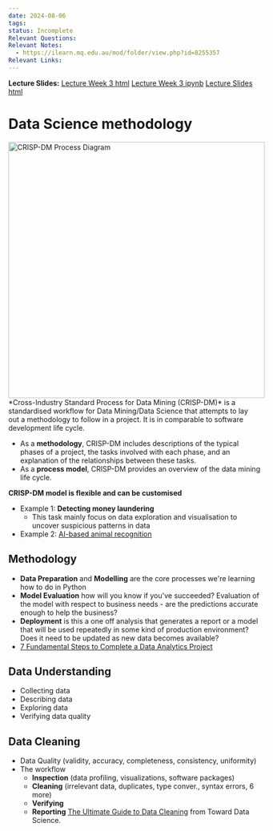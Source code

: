 ```yaml
---
date: 2024-08-06
tags: 
status: Incomplete
Relevant Questions: 
Relevant Notes:
  - https://ilearn.mq.edu.au/mod/folder/view.php?id=8255357
Relevant Links:
---
```

**Lecture Slides:**
[Lecture Week 3 html](Attachments/Lecture_Week_3.html)
[Lecture Week 3 ipynb](Attachments/Lecture_Week_3.ipynb)
[Lecture Slides html](Attachments/Lecture_Week_3.slides.html)

# Data Science methodology
<div style="float: left">
<a title="By Kenneth Jensen [CC BY-SA 3.0 (http://creativecommons.org/licenses/by-sa/3.0)], via Wikimedia Commons" href="https://commons.wikimedia.org/wiki/File%3ACRISP-DM_Process_Diagram.png"><img width="512" alt="CRISP-DM Process Diagram" src="https://upload.wikimedia.org/wikipedia/commons/thumb/b/b9/CRISP-DM_Process_Diagram.png/512px-CRISP-DM_Process_Diagram.png"/></a>
</div>
*Cross-Industry Standard Process for Data Mining (CRISP-DM)* is a standardised workflow for Data Mining/Data Science that attempts to lay out a methodology to follow in a project. It is in comparable to software development life cycle. 

- As a **methodology**, CRISP-DM includes descriptions of the typical phases of a project, the tasks involved with each phase, and an explanation of the relationships between these tasks.
- As a **process model**, CRISP-DM provides an overview of the data mining life cycle.

**CRISP-DM model is flexible and can be customised**
- Example 1: **Detecting money laundering**
	- This task mainly focus on data exploration and visualisation to uncover suspicious patterns in data
- Example 2: [AI-based animal recognition](https://siwalusoftware.com/)

## Methodology
- **Data Preparation** and **Modelling** are the core processes we're learning how to do in Python
- **Model Evaluation** how will you know if you've succeeded? Evaluation of the model with respect to business needs - are the predictions accurate enough to help the business?
- **Deployment** is this a one off analysis that generates a report or a model that will be used repeatedly in some kind of production environment? Does it need to be updated as new data becomes available?
- [7 Fundamental Steps to Complete a Data Analytics Project](https://blog.dataiku.com/2019/07/04/fundamental-steps-data-project-success)
## Data Understanding
- Collecting data
- Describing data
- Exploring data
- Verifying data quality

## Data Cleaning
 * Data Quality (validity, accuracy, completeness, consistency, uniformity)
 * The workflow 
     * **Inspection** (data profiling, visualizations, software packages)
     * **Cleaning** (irrelevant data, duplicates, type conver., syntax errors, 6 more)
     * **Verifying**
     * **Reporting**
[The Ultimate Guide to Data Cleaning](https://towardsdatascience.com/the-ultimate-guide-to-data-cleaning-3969843991d4) from Toward Data Science.

